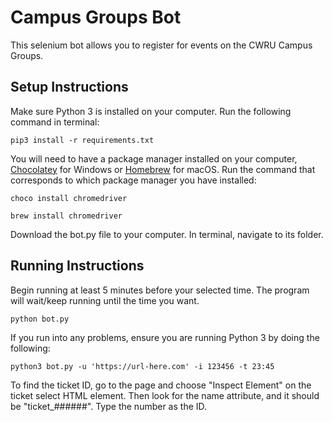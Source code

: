 # Campus Groups Bot #

This selenium bot allows you to register for events on the CWRU Campus Groups.

## Setup Instructions ##
Make sure Python 3 is installed on your computer. Run the following command in terminal:

    pip3 install -r requirements.txt

You will need to have a package manager installed on your computer, [Chocolatey](https://chocolatey.org/) for Windows or [Homebrew](https://brew.sh/) for macOS. Run the command that corresponds to which package manager you have installed:

    choco install chromedriver
<!-- -->
    brew install chromedriver

Download the bot.py file to your computer. In terminal, navigate to its folder. 

## Running Instructions ##
Begin running at least 5 minutes before your selected time. The program will wait/keep running until the time you want.

    python bot.py

If you run into any problems, ensure you are running Python 3 by doing the following:

    python3 bot.py -u 'https://url-here.com' -i 123456 -t 23:45

To find the ticket ID, go to the page and choose "Inspect Element" on the ticket select HTML element. Then look for the name attribute, and it should be "ticket_######". Type the number as the ID.